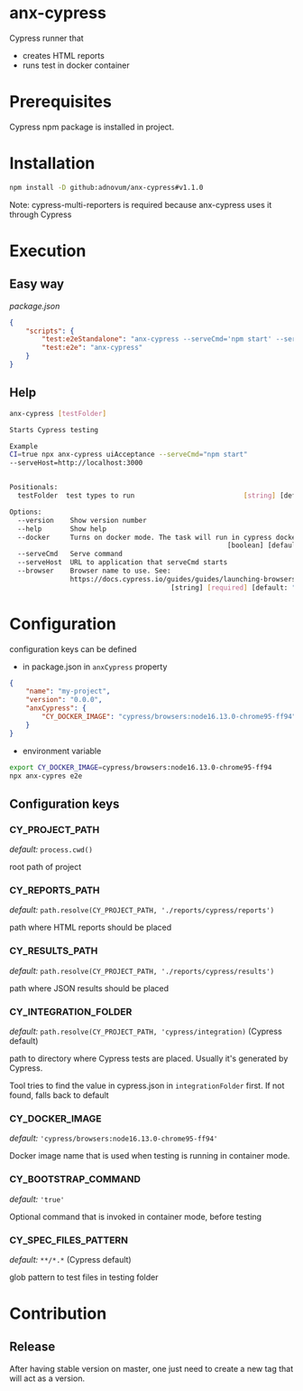 
# anx-cypress

Cypress runner that
 - creates HTML reports
 - runs test in docker container

# Prerequisites

Cypress npm package is installed in project.

# Installation

```bash
npm install -D github:adnovum/anx-cypress#v1.1.0
```

Note: cypress-multi-reporters is required because anx-cypress uses it through Cypress

# Execution

## Easy way

*package.json*
```json
{
    "scripts": {
        "test:e2eStandalone": "anx-cypress --serveCmd='npm start' --serveHost='http://localhost:4200'",
        "test:e2e": "anx-cypress"
    }
}
```

## Help
```bash
anx-cypress [testFolder]

Starts Cypress testing

Example
CI=true npx anx-cypress uiAcceptance --serveCmd="npm start"
--serveHost=http://localhost:3000


Positionals:
  testFolder  test types to run                           [string] [default: ""]

Options:
  --version    Show version number                                     [boolean]
  --help       Show help                                               [boolean]
  --docker     Turns on docker mode. The task will run in cypress docker image
                                                      [boolean] [default: false]
  --serveCmd   Serve command                                            [string]
  --serveHost  URL to application that serveCmd starts                  [string]
  --browser    Browser name to use. See:
               https://docs.cypress.io/guides/guides/launching-browsers
                                        [string] [required] [default: "firefox"]

```

# Configuration

configuration keys can be defined
 - in package.json in `anxCypress` property
```json
{
    "name": "my-project",
    "version": "0.0.0",
    "anxCypress": {
        "CY_DOCKER_IMAGE": "cypress/browsers:node16.13.0-chrome95-ff94"
    }
}
```
 - environment variable
```bash
export CY_DOCKER_IMAGE=cypress/browsers:node16.13.0-chrome95-ff94
npx anx-cypres e2e
```

## Configuration keys

### CY_PROJECT_PATH

*default:* `process.cwd()`

root path of project

### CY_REPORTS_PATH

*default:* `path.resolve(CY_PROJECT_PATH, './reports/cypress/reports')`

path where HTML reports should be placed

### CY_RESULTS_PATH

*default:* `path.resolve(CY_PROJECT_PATH, './reports/cypress/results')`

path where JSON results should be placed

### CY_INTEGRATION_FOLDER

*default:* `path.resolve(CY_PROJECT_PATH, 'cypress/integration)` (Cypress default)

path to directory where Cypress tests are placed. Usually it's generated by Cypress.

Tool tries to find the value in cypress.json in `integrationFolder` first. If not found, falls back to default

### CY_DOCKER_IMAGE

*default:* `'cypress/browsers:node16.13.0-chrome95-ff94'`

Docker image name that is used when testing is running in container mode.

### CY_BOOTSTRAP_COMMAND

*default:* `'true'`

Optional command that is invoked in container mode, before testing

### CY_SPEC_FILES_PATTERN

*default:* `**/*.*` (Cypress default)

glob pattern to test files in testing folder

# Contribution

## Release

After having stable version on master, one just need to create a new tag that will act as a version.
